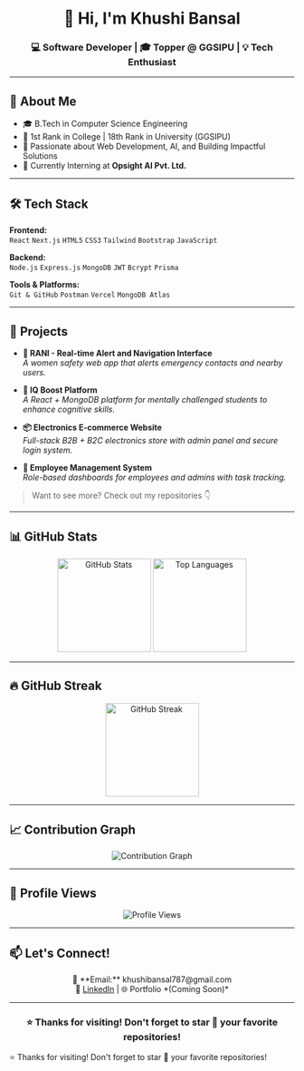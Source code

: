 <h1 align="center">👋 Hi, I'm Khushi Bansal</h1>  

<h3 align="center">💻 Software Developer | 🎓 Topper @ GGSIPU | 💡 Tech Enthusiast</h3>  

---

## 🧠 About Me  

- 🎓 B.Tech in Computer Science Engineering  
- 🥇 1st Rank in College | 18th Rank in University (GGSIPU)  
- 🌟 Passionate about Web Development, AI, and Building Impactful Solutions  
- 💼 Currently Interning at **Opsight AI Pvt. Ltd.**  

---

## 🛠️ Tech Stack  

**Frontend:**  
`React` `Next.js` `HTML5` `CSS3` `Tailwind` `Bootstrap` `JavaScript`  

**Backend:**  
`Node.js` `Express.js` `MongoDB` `JWT` `Bcrypt` `Prisma`  

**Tools & Platforms:**  
`Git & GitHub` `Postman` `Vercel` `MongoDB Atlas`  

---

## 🚀 Projects  

- **👑 RANI - Real-time Alert and Navigation Interface**  
  *A women safety web app that alerts emergency contacts and nearby users.*  

- **🧠 IQ Boost Platform**  
  *A React + MongoDB platform for mentally challenged students to enhance cognitive skills.*  

- **📦 Electronics E-commerce Website**  
  *Full-stack B2B + B2C electronics store with admin panel and secure login system.*  

- **🔐 Employee Management System**  
  *Role-based dashboards for employees and admins with task tracking.*  

> Want to see more? Check out my repositories 👇  

---

## 📊 GitHub Stats  

<p align="center">  
  <img src="https://github-readme-stats.vercel.app/api?username=KhushiBansal&show_icons=true&theme=radical" alt="GitHub Stats" height="165"/>  
  <img src="https://github-readme-stats.vercel.app/api/top-langs/?username=KhushiBansal&layout=compact&theme=radical" alt="Top Languages" height="165"/>  
</p>  

---

## 🔥 GitHub Streak  

<p align="center">  
  <img src="https://streak-stats.demolab.com?user=KhushiBansal&theme=radical" alt="GitHub Streak" height="165"/>  
</p>  

---

## 📈 Contribution Graph  

<p align="center">  
  <img src="https://github-readme-activity-graph.vercel.app/graph?username=KhushiBansal&theme=react-dark&hide_border=true" alt="Contribution Graph"/>  
</p>  

---

## 👀 Profile Views  

<p align="center">  
  <img src="https://komarev.com/ghpvc/?username=KhushiBansal&label=Profile%20views&color=ff69b4&style=flat" alt="Profile Views"/>  
</p>  

---

## 📫 Let's Connect!  

<p align="center">  
  📧 **Email:** khushibansal787@gmail.com <br/>  
  💼 <a href="https://www.linkedin.com/in/khushi-bansal-3ba067263">LinkedIn</a> | 🌐 Portfolio *(Coming Soon)*  
</p>  

---

<h3 align="center">⭐ Thanks for visiting! Don't forget to star 🌟 your favorite repositories!</h3>

⭐ Thanks for visiting! Don't forget to star 🌟 your favorite repositories!
